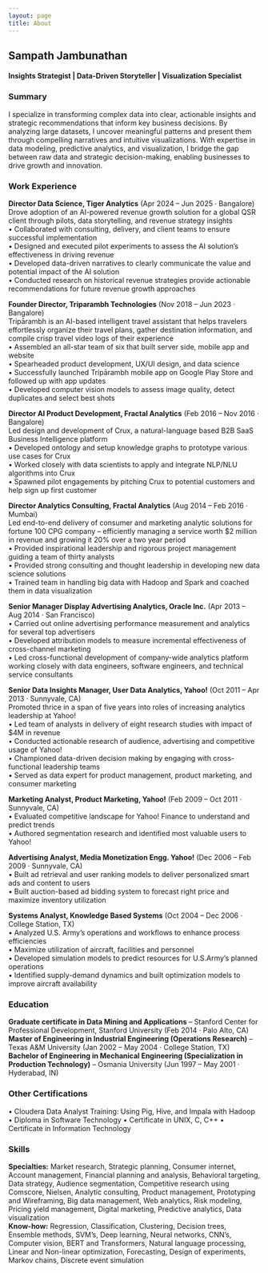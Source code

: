 ```yaml
---
layout: page
title: About
---
```

## Sampath Jambunathan  
#### Insights Strategist | Data-Driven Storyteller | Visualization Specialist  

### Summary  
I specialize in transforming complex data into clear, actionable insights and strategic recommendations that inform key business decisions. By analyzing large datasets, I uncover meaningful patterns and present them through compelling narratives and intuitive visualizations. With expertise in data modeling, predictive analytics, and visualization, I bridge the gap between raw data and strategic decision-making, enabling businesses to drive growth and innovation.  

### Work Experience  
**Director Data Science, Tiger Analytics** (Apr 2024 – Jun 2025 · Bangalore)<br>
Drove adoption of an AI-powered revenue growth solution for a global QSR client through pilots, data storytelling, and revenue strategy insights<br>
• Collaborated with consulting, delivery, and client teams to ensure successful implementation<br>
• Designed and executed pilot experiments to assess the AI solution’s effectiveness in driving revenue<br>
• Developed data-driven narratives to clearly communicate the value and potential impact of the AI solution<br>
• Conducted research on historical revenue strategies provide actionable recommendations for future revenue growth approaches  

**Founder Director, Triparambh Technologies** (Nov 2018 – Jun 2023 · Bangalore)<br>
Tripārambh is an AI-based intelligent travel assistant that helps travelers effortlessly organize their travel plans, gather destination information, and compile crisp travel video logs of their experience<br>
• Assembled an all-star team of six that built server side, mobile app and website<br>
• Spearheaded product development, UX/UI design, and data science<br>
• Successfully launched Tripārambh mobile app on Google Play Store and followed up with app updates<br>
• Developed computer vision models to assess image quality, detect duplicates and select best shots  

**Director AI Product Development, Fractal Analytics** (Feb 2016 – Nov 2016 · Bangalore)<br>
Led design and development of Crux, a natural-language based B2B SaaS Business Intelligence platform<br>
• Developed ontology and setup knowledge graphs to prototype various use cases for Crux<br>
• Worked closely with data scientists to apply and integrate NLP/NLU algorithms into Crux<br>
• Spawned pilot engagements by pitching Crux to potential customers and help sign up first customer  

**Director Analytics Consulting, Fractal Analytics** (Aug 2014 – Feb 2016 · Mumbai)<br>
Led end-to-end delivery of consumer and marketing analytic solutions for fortune 100 CPG company – efficiently managing a service worth $2 million in revenue and growing it 20% over a two year period<br>
• Provided inspirational leadership and rigorous project management guiding a team of thirty analysts<br>
• Provided strong consulting and thought leadership in developing new data science solutions<br>
• Trained team in handling big data with Hadoop and Spark and coached them in data visualization  

**Senior Manager Display Advertising Analytics, Oracle Inc.** (Apr 2013 – Aug 2014 · San Francisco)<br>
• Carried out online advertising performance measurement and analytics for several top advertisers<br>
• Developed attribution models to measure incremental effectiveness of cross-channel marketing<br>
• Led cross-functional development of company-wide analytics platform working closely with data engineers, software engineers, and technical service consultants  

**Senior Data Insights Manager, User Data Analytics, Yahoo!** (Oct 2011 – Apr 2013 · Sunnyvale, CA)<br>
Promoted thrice in a span of five years into roles of increasing analytics leadership at Yahoo!<br>
• Led team of analysts in delivery of eight research studies with impact of $4M in revenue<br>
• Conducted actionable research of audience, advertising and competitive usage of Yahoo!<br>
• Championed data-driven decision making by engaging with cross-functional leadership teams<br>
• Served as data expert for product management, product marketing, and consumer marketing  

**Marketing Analyst, Product Marketing, Yahoo!** (Feb 2009 – Oct 2011 · Sunnyvale, CA)<br>
• Evaluated competitive landscape for Yahoo! Finance to understand and predict trends<br>
• Authored segmentation research and identified most valuable users to Yahoo!  

**Advertising Analyst, Media Monetization Engg. Yahoo!** (Dec 2006 – Feb 2009 · Sunnyvale, CA)<br>
• Built ad retrieval and user ranking models to deliver personalized smart ads and content to users<br>
• Built auction-based ad bidding system to forecast right price and maximize inventory utilization  

**Systems Analyst, Knowledge Based Systems** (Oct 2004 – Dec 2006 · College Station, TX)<br>
• Analyzed U.S. Army’s operations and workflows to enhance process efficiencies<br>
• Maximize utilization of aircraft, facilities and personnel<br>
• Developed simulation models to predict resources for U.S.Army’s planned operations<br>
• Identified supply-demand dynamics and built optimization models to improve aircraft availability  

### Education  
**Graduate certificate in Data Mining and Applications** – Stanford Center for Professional Development, Stanford University (Feb 2014 · Palo Alto, CA)  
**Master of Engineering in Industrial Engineering (Operations Research)** – Texas A&M University (Jan 2002 – May 2004 · College Station, TX)  
**Bachelor of Engineering in Mechanical Engineering (Specialization in Production Technology)** – Osmania University (Jun 1997 – May 2001 · Hyderabad, IN)  

### Other Certifications  
• Cloudera Data Analyst Training: Using Pig, Hive, and Impala with Hadoop
• Diploma in Software Technology
• Certificate in UNIX, C, C++
• Certificate in Information Technology  

### Skills  
**Specialties:** Market research, Strategic planning, Consumer internet, Account management, Financial planning and analysis, Behavioral targeting, Data strategy, Audience segmentation, Competitive research using Comscore, Nielsen, Analytic consulting, Product management, Prototyping and Wireframing, Big data management, Web analytics, Risk modeling, Pricing yield management, Digital marketing, Predictive analytics, Data visualization  
**Know-how:** Regression, Classification, Clustering, Decision trees, Ensemble methods, SVM’s, Deep learning, Neural networks, CNN’s, Computer vision, BERT and Transformers, Natural language processing, Linear and Non-linear optimization, Forecasting, Design of experiments, Markov chains, Discrete event simulation  
